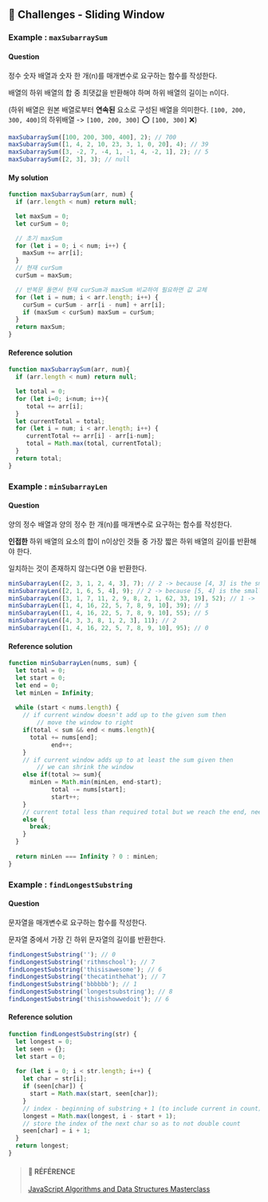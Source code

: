 ## 🍋 Challenges - Sliding Window

### Example : `maxSubarraySum`

#### **Question**

정수 숫자 배열과 숫자 한 개(n)를 매개변수로 요구하는 함수를 작성한다.

배열의 하위 배열의 합 중 최댓값을 반환해야 하며 하위 배열의 길이는 n이다.

(하위 배열은 원본 배열로부터 **연속된** 요소로 구성된 배열을 의미한다. `[100, 200, 300, 400]`의 하위배열 -> `[100, 200, 300]` ⭕️ `[100, 300]` ❌)

```js
maxSubarraySum([100, 200, 300, 400], 2); // 700
maxSubarraySum([1, 4, 2, 10, 23, 3, 1, 0, 20], 4); // 39
maxSubarraySum([3, -2, 7, -4, 1, -1, 4, -2, 1], 2); // 5
maxSubarraySum([2, 3], 3); // null
```

#### **My solution**

```js
function maxSubarraySum(arr, num) {
  if (arr.length < num) return null;

  let maxSum = 0;
  let curSum = 0;

  // 초기 maxSum
  for (let i = 0; i < num; i++) {
    maxSum += arr[i];
  }
  // 현재 curSum
  curSum = maxSum;

  // 반복문 돌면서 현재 curSum과 maxSum 비교하여 필요하면 값 교체
  for (let i = num; i < arr.length; i++) {
    curSum = curSum - arr[i - num] + arr[i];
    if (maxSum < curSum) maxSum = curSum;
  }
  return maxSum;
}
```

#### **Reference solution**

```js
function maxSubarraySum(arr, num){
  if (arr.length < num) return null;

  let total = 0;
  for (let i=0; i<num; i++){
     total += arr[i];
  }
  let currentTotal = total;
  for (let i = num; i < arr.length; i++) {
     currentTotal += arr[i] - arr[i-num];
     total = Math.max(total, currentTotal);
  }
  return total;
}
```

### Example : `minSubarrayLen`

#### **Question**

양의 정수 배열과 양의 정수 한 개(n)를 매개변수로 요구하는 함수를 작성한다.

**인접한** 하위 배열의 요소의 합이 n이상인 것들 중 가장 짧은 하위 배열의 길이를 반환해야 한다.

일치하는 것이 존재하지 않는다면 0을 반환한다.

```js
minSubarrayLen([2, 3, 1, 2, 4, 3], 7); // 2 -> because [4, 3] is the smallest subarray
minSubarrayLen([2, 1, 6, 5, 4], 9); // 2 -> because [5, 4] is the smallest subarray
minSubarrayLen([3, 1, 7, 11, 2, 9, 8, 2, 1, 62, 33, 19], 52); // 1 ->  because [62] is greater than 52
minSubarrayLen([1, 4, 16, 22, 5, 7, 8, 9, 10], 39); // 3
minSubarrayLen([1, 4, 16, 22, 5, 7, 8, 9, 10], 55); // 5
minSubarrayLen([4, 3, 3, 8, 1, 2, 3], 11); // 2
minSubarrayLen([1, 4, 16, 22, 5, 7, 8, 9, 10], 95); // 0
```

#### **Reference solution**

```js
function minSubarrayLen(nums, sum) {
  let total = 0;
  let start = 0;
  let end = 0;
  let minLen = Infinity;
 
  while (start < nums.length) {
    // if current window doesn't add up to the given sum then 
		// move the window to right
    if(total < sum && end < nums.length){
      total += nums[end];
			end++;
    }
    // if current window adds up to at least the sum given then
		// we can shrink the window 
    else if(total >= sum){
      minLen = Math.min(minLen, end-start);
			total -= nums[start];
			start++;
    } 
    // current total less than required total but we reach the end, need this or else we'll be in an infinite loop 
    else {
      break;
    }
  }
 
  return minLen === Infinity ? 0 : minLen;
}
```

### Example : `findLongestSubstring`

#### **Question**

문자열을 매개변수로 요구하는 함수를 작성한다.

문자열 중에서 가장 긴 하위 문자열의 길이를 반환한다.

```js
findLongestSubstring(''); // 0
findLongestSubstring('rithmschool'); // 7
findLongestSubstring('thisisawesome'); // 6
findLongestSubstring('thecatinthehat'); // 7
findLongestSubstring('bbbbbb'); // 1
findLongestSubstring('longestsubstring'); // 8
findLongestSubstring('thisishowwedoit'); // 6
```

#### **Reference solution**

```js
function findLongestSubstring(str) {
  let longest = 0;
  let seen = {};
  let start = 0;
 
  for (let i = 0; i < str.length; i++) {
    let char = str[i];
    if (seen[char]) {
      start = Math.max(start, seen[char]);
    }
    // index - beginning of substring + 1 (to include current in count)
    longest = Math.max(longest, i - start + 1);
    // store the index of the next char so as to not double count
    seen[char] = i + 1;
  }
  return longest;
}
```

> #### 🐰 RÉFÉRENCE
> [JavaScript Algorithms and Data Structures Masterclass](https://www.udemy.com/course/js-algorithms-and-data-structures-masterclass/ "JavaScript Algorithms and Data Structures Masterclass")
